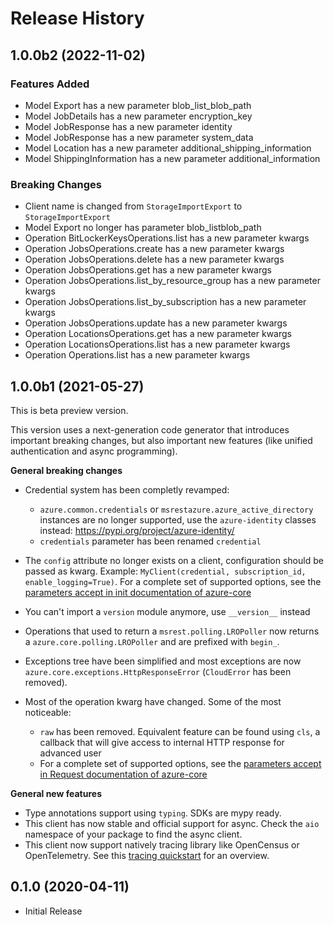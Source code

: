 # Release History

## 1.0.0b2 (2022-11-02)

### Features Added

  - Model Export has a new parameter blob_list_blob_path
  - Model JobDetails has a new parameter encryption_key
  - Model JobResponse has a new parameter identity
  - Model JobResponse has a new parameter system_data
  - Model Location has a new parameter additional_shipping_information
  - Model ShippingInformation has a new parameter additional_information

### Breaking Changes

  - Client name is changed from `StorageImportExport` to `StorageImportExport`
  - Model Export no longer has parameter blob_listblob_path
  - Operation BitLockerKeysOperations.list has a new parameter kwargs
  - Operation JobsOperations.create has a new parameter kwargs
  - Operation JobsOperations.delete has a new parameter kwargs
  - Operation JobsOperations.get has a new parameter kwargs
  - Operation JobsOperations.list_by_resource_group has a new parameter kwargs
  - Operation JobsOperations.list_by_subscription has a new parameter kwargs
  - Operation JobsOperations.update has a new parameter kwargs
  - Operation LocationsOperations.get has a new parameter kwargs
  - Operation LocationsOperations.list has a new parameter kwargs
  - Operation Operations.list has a new parameter kwargs

## 1.0.0b1 (2021-05-27)

This is beta preview version.

This version uses a next-generation code generator that introduces important breaking changes, but also important new features (like unified authentication and async programming).

**General breaking changes**

- Credential system has been completly revamped:

  - `azure.common.credentials` or `msrestazure.azure_active_directory` instances are no longer supported, use the `azure-identity` classes instead: https://pypi.org/project/azure-identity/
  - `credentials` parameter has been renamed `credential`

- The `config` attribute no longer exists on a client, configuration should be passed as kwarg. Example: `MyClient(credential, subscription_id, enable_logging=True)`. For a complete set of
  supported options, see the [parameters accept in init documentation of azure-core](https://github.com/Azure/azure-sdk-for-python/blob/main/sdk/core/azure-core/CLIENT_LIBRARY_DEVELOPER.md#available-policies)
- You can't import a `version` module anymore, use `__version__` instead
- Operations that used to return a `msrest.polling.LROPoller` now returns a `azure.core.polling.LROPoller` and are prefixed with `begin_`.
- Exceptions tree have been simplified and most exceptions are now `azure.core.exceptions.HttpResponseError` (`CloudError` has been removed).
- Most of the operation kwarg have changed. Some of the most noticeable:

  - `raw` has been removed. Equivalent feature can be found using `cls`, a callback that will give access to internal HTTP response for advanced user
  - For a complete set of
  supported options, see the [parameters accept in Request documentation of azure-core](https://github.com/Azure/azure-sdk-for-python/blob/main/sdk/core/azure-core/CLIENT_LIBRARY_DEVELOPER.md#available-policies)

**General new features**

- Type annotations support using `typing`. SDKs are mypy ready.
- This client has now stable and official support for async. Check the `aio` namespace of your package to find the async client.
- This client now support natively tracing library like OpenCensus or OpenTelemetry. See this [tracing quickstart](https://github.com/Azure/azure-sdk-for-python/tree/main/sdk/core/azure-core-tracing-opentelemetry) for an overview.


## 0.1.0 (2020-04-11)

* Initial Release